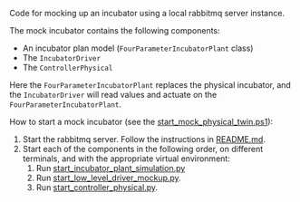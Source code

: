 Code for mocking up an incubator using a local rabbitmq server instance.

The mock incubator contains the following components:
- An incubator plan model (`FourParameterIncubatorPlant` class)
- The `IncubatorDriver`
- The `ControllerPhysical`

Here the `FourParameterIncubatorPlant` replaces the physical incubator, and the `IncubatorDriver` will read values and actuate on the `FourParameterIncubatorPlant`.

How to start a mock incubator (see the [start_mock_physical_twin.ps1](../scripts/start_mock_physical_twin.ps1)):
1. Start the rabbitmq server. Follow the instructions in [README.md](../communication/installation/README.md).
2. Start each of the components in the following order, on different terminals, and with the appropriate virtual environment:
    1. Run [start_incubator_plant_simulation.py](./start_incubator_plant_simulation.py)
    2. Run [start_low_level_driver_mockup.py](./start_low_level_driver_mockup.py).
    3. Run [start_controller_physical.py](./start_controller_physical.py).